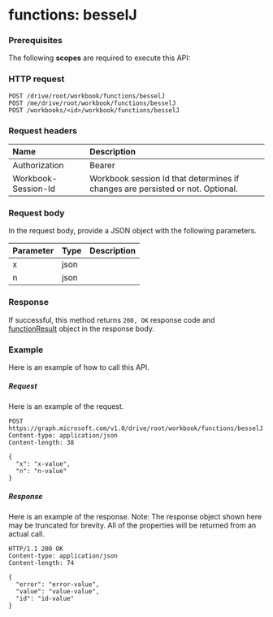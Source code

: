 # functions: besselJ


### Prerequisites
The following **scopes** are required to execute this API: 
### HTTP request
<!-- { "blockType": "ignored" } -->
```http
POST /drive/root/workbook/functions/besselJ
POST /me/drive/root/workbook/functions/besselJ
POST /workbooks/<id>/workbook/functions/besselJ

```
### Request headers
| Name       | Description|
|:---------------|:----------|
| Authorization  | Bearer <code>|
| Workbook-Session-Id  | Workbook session Id that determines if changes are persisted or not. Optional.|

### Request body
In the request body, provide a JSON object with the following parameters.

| Parameter	   | Type	|Description|
|:---------------|:--------|:----------|
|x|json||
|n|json||

### Response
If successful, this method returns `200, OK` response code and [functionResult](../resources/functionresult.md) object in the response body.

### Example
Here is an example of how to call this API.
##### Request
Here is an example of the request.
<!-- {
  "blockType": "request",
  "name": "functions_besselj"
}-->
```http
POST https://graph.microsoft.com/v1.0/drive/root/workbook/functions/besselJ
Content-type: application/json
Content-length: 38

{
  "x": "x-value",
  "n": "n-value"
}
```

##### Response
Here is an example of the response. Note: The response object shown here may be truncated for brevity. All of the properties will be returned from an actual call.
<!-- {
  "blockType": "response",
  "truncated": true,
  "@odata.type": "microsoft.graph.functionResult"
} -->
```http
HTTP/1.1 200 OK
Content-type: application/json
Content-length: 74

{
  "error": "error-value",
  "value": "value-value",
  "id": "id-value"
}
```

<!-- uuid: 8fcb5dbc-d5aa-4681-8e31-b001d5168d79
2015-10-25 14:57:30 UTC -->
<!-- {
  "type": "#page.annotation",
  "description": "functions: besselJ",
  "keywords": "",
  "section": "documentation",
  "tocPath": ""
}-->